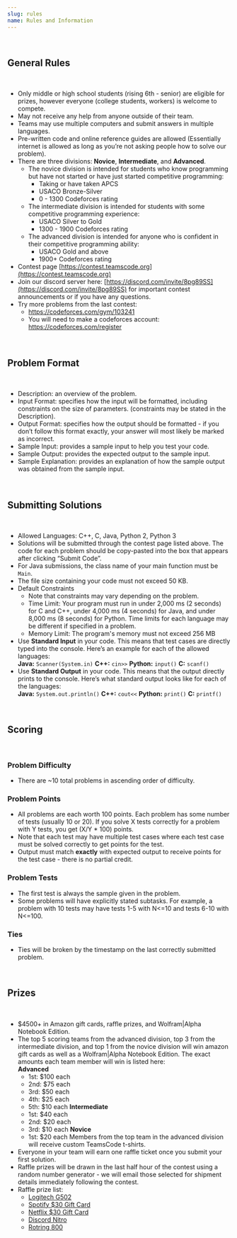 ```yaml
---
slug: rules
name: Rules and Information
---
```


<br>

## General Rules

<br>

* Only middle or high school students (rising 6th - senior) are eligible for prizes, however everyone (college students, workers) is welcome to compete.
* May not receive any help from anyone outside of their team.
* Teams may use multiple computers and submit answers in multiple languages.
* Pre-written code and online reference guides are allowed (Essentially internet is allowed as long as you’re not asking people how to solve our problem).
* There are three divisions: **Novice**, **Intermediate**, and **Advanced**.
  * The novice division is intended for students who know programming but have not started or have just started competitive programming:
    * Taking or have taken APCS
    * USACO Bronze-Silver
    * 0 - 1300 Codeforces rating
  * The intermediate division is intended for students with some competitive programming experience:
    * USACO Silver to Gold
    * 1300 - 1900 Codeforces rating
  * The advanced division is intended for anyone who is confident in their competitive programming ability:
    * USACO Gold and above
    * 1900+ Codeforces rating
* Contest page [https://contest.teamscode.org](https://contest.teamscode.org)
* Join our discord server here: [https://discord.com/invite/8pg89SS](https://discord.com/invite/8pg89SS) for important contest announcements or if you have any questions.
* Try more problems from the last contest:
  * <https://codeforces.com/gym/103241>
  * You will need to make a codeforces account: <https://codeforces.com/register>

<br>

## Problem Format

<br>

* Description: an overview of the problem.
* Input Format: specifies how the input will be formatted, including constraints on the size of parameters. (constraints may be stated in the Description).
* Output Format: specifies how the output should be formatted - if you don’t follow this format exactly, your answer will most likely be marked as incorrect.
* Sample Input: provides a sample input to help you test your code.
* Sample Output: provides the expected output to the sample input.
* Sample Explanation: provides an explanation of how the sample output was obtained from the sample input.

<br>

## Submitting Solutions

<br>

* Allowed Languages: C++, C, Java, Python 2, Python 3
* Solutions will be submitted through the contest page listed above. The code for each problem should be copy-pasted into the box that appears after clicking “Submit Code”.
* For Java submissions, the class name of your main function must be ```Main```.
* The file size containing your code must not exceed 50 KB.
* Default Constraints
  * Note that constraints may vary depending on the problem.
  * Time Limit: Your program must run in under 2,000 ms (2 seconds) for C and C++, under 4,000 ms (4 seconds) for Java, and under 8,000 ms (8 seconds) for Python.  Time limits for each language may be different if specified in a problem.
  * Memory Limit: The program's memory must not exceed 256 MB
* Use **Standard Input** in your code. This means that test cases are directly typed into the console. Here’s an example for each of the allowed languages:<br>**Java:** `Scanner(System.in)`  **C++:** `cin>>` **Python:** `input()`    **C:** `scanf()`
* Use **Standard Output** in your code. This means that the output directly prints to the console. Here’s what standard output looks like for each of the languages:<br>**Java:** `System.out.println()`  **C++:** `cout<<` **Python:** `print()` **C:** `printf()`

<br>

## Scoring

<br>

### Problem Difficulty

* There are ~10 total problems in ascending order of difficulty.

### Problem Points

* All problems are each worth 100 points. Each problem has some number of tests (usually 10 or 20). If you solve X tests correctly for a problem with Y tests, you get (X/Y * 100) points.
* Note that each test may have multiple test cases where each test case must be solved correctly to get points for the test.
* Output must match **exactly** with expected output to receive points for the test case - there is no partial credit.

### Problem Tests

* The first test is always the sample given in the problem.
* Some problems will have explicitly stated subtasks. For example, a problem with 10 tests may have tests 1-5 with N<=10 and tests 6-10 with N<=100.

### Ties

* Ties will be broken by the timestamp on the last correctly submitted problem.

<br>

## Prizes

<br>

* $4500+ in Amazon gift cards, raffle prizes, and Wolfram|Alpha Notebook Edition.
* The top 5 scoring teams from the advanced division, top 3 from the intermediate division, and top 1 from the novice division will win amazon gift cards as well as a Wolfram|Alpha Notebook Edition. The exact amounts each team member will win is listed here:
  <br>**Advanced**
  * 1st: $100 each
  * 2nd: $75 each
  * 3rd: $50 each
  * 4th: $25 each
  * 5th: $10 each
  **Intermediate**
  * 1st: $40 each
  * 2nd: $20 each
  * 3rd: $10 each
  **Novice**
  * 1st: $20 each
  Members from the top team in the advanced division will receive custom TeamsCode t-shirts.
* Everyone in your team will earn one raffle ticket once you submit your first solution.
* Raffle prizes will be drawn in the last half hour of the contest using a random number generator - we will email those selected for shipment details immediately following the contest.
* Raffle prize list:  
  * [Logitech G502](https://www.logitechg.com/en-us/products/gaming-mice/g502-hero-gaming-mouse.910-005469.html)
  * [Spotify $30 Gift Card](https://www.amazon.com/Spotify-Gift-Cards-Email-Delivery/dp/B081611N8B/ref=sr_1_4?crid=3CPJT2M1TIKSK&keywords=spotify&qid=1643958844&s=gift-cards&sprefix=spotif%2Cgift-cards%2C140&sr=1-4)
  * [Netflix $30 Gift Card](https://www.amazon.com/Netflix-1_NETFLIX_standard-Email-Delivery/dp/B078J21W75/ref=sr_1_1?crid=395WK3HIY7H19&keywords=netflix+gift+card&qid=1643958895&sprefix=netflix+gift+ca%2Caps%2C122&sr=8-1)
  * [Discord Nitro](https://discord.com/nitro)
  * [Rotring 800](https://www.amazon.com/rOtring-Retractable-Mechanical-Pencil-1904447/dp/B00AZWNS84/ref=sr_1_3?crid=3IVG3OJK69F2E&keywords=rotring&qid=1643959016&sprefix=rotring%2Caps%2C125&sr=8-3&th=1)
<br>
